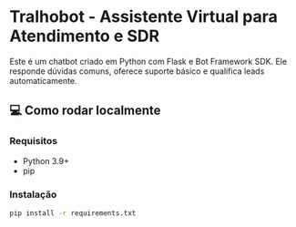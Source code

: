 # Tralhobot - Assistente Virtual para Atendimento e SDR

Este é um chatbot criado em Python com Flask e Bot Framework SDK. Ele responde dúvidas comuns, oferece suporte básico e qualifica leads automaticamente.

## 💻 Como rodar localmente

### Requisitos
- Python 3.9+
- pip

### Instalação

```bash
pip install -r requirements.txt
